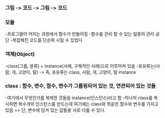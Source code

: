 ### 그림 -> 코드 -> 그림 -> 코드

### 모듈
-프로그램이 커지는 과정에서 함수가 만들어짐
-함수를 관리 할 수 있는 일종의 관리 공단
-복잡해진 코드를 단순화 시킬 수 있었다

### 객체(Object)
-class(그룹, 분류) + instance(사례, 구체적인 사례)으로 이루어져 있음
-포유류는(사람, 개, 고양이, 말)
-> 즉, 포유류는 class, 사람, 개, 고양이, 말  instance

### class : 함수, 변수, 함수, 변수가 그룹핑되어 있는 것, 연관되어 있는 것들
-여기에서 무엇인가를 복제한 것들을 instance(인스턴스)라고 함
-하나의 class를 복사하면 복수개의 인스턴스를 만드는데 여기에는 class와 똑같은 함수와 변수를 가지고 있음
=> 단, 변수에 담겨 있는 값들을 서로 다를 수 있다.
